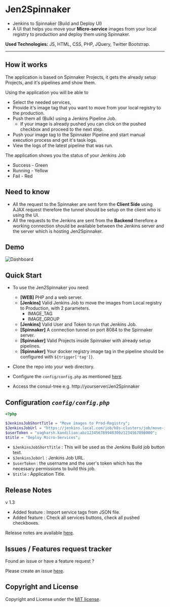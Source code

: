 # Jen2Spinnaker

- Jenkins to Spinnaker (Build and Deploy UI)
- A UI that helps you move your **Micro-service** images from your local registry to production and deploy them using Spinnaker. 

**Used Technologies:** JS, HTML, CSS, PHP, JQuery, Twitter Bootstrap.

-----------------
How  it works
----
The application is based on Spinnaker Projects, it gets the already setup Projects, and it's pipelines amd show them.

Using the application you will be able to
 - Select the needed services,
 - Provide it's image tag that you want to move from your local registry to the production.
 - Push them all (Bulk) using a Jenkins Pipeline Job.
   - If your image is already pushed you can click on the pushed checkbox and proceed to the next step.
 - Push your image tag to the Spinnaker Pipeline and start manual execution process and get it's task logs. 
 - View the logs of the latest pipeline that was run.

The application shows you the status of your Jenkins Job 
- Success - Green
- Running - Yellow
- Fail - Red

Need to know
----
- All the request to the Spinnaker are sent form the **Client Side** using AJAX request therefore the tunnel should be setup on the client who is using the UI.
- All the requests to the Jenkins are sent from the **Backend** therefore a working connection should be available between the Jenkins server and the server which is hosting Jen2Spinnaker. 

   
Demo
------
![Dashboard](https://image.ibb.co/ifZsh6/dashboard.png "Dashboard")

Quick Start
-----------
- To use the Jen2Spinnaker you need:
  - **[WEB]** PHP and a web server.
  - **[Jenkins]** Valid Jenkins Job to move the images from Local registry to Production, with 2 parameters.
    - IMAGE_TAG
     - IMAGE_GROUP
  - **[Jenkins]** Valid User and Token to run that Jenkins Job.
  - **[Spinnaker]** A connection tunnel on port 8084 to the Spinnaker server. 
  - **[Spinnaker]** Valid Projects inside Spinnaker with already setup pipelines.
  - **[Spinnaker]** Your docker registry image tag in the pipeline should be configured with `${trigger['tag']}`.

- Clone the repo into your web directory.
- Configure the `config/config.php` as mentioned [here](#configuration-configconfigphp).
- Access the consul-tree e.g. http://yourserver/Jen2Spinnaker

Configuration *`config/config.php`*
------------------
```php
<?php

$JenkinsJobShortTitle = "Move images to Prod-Registry";
$JenkinsJobUrl = "https://jenkins.local.com/job/k8s-clusters/job/move-image/";
$userToken = "vagharsh.kandilian:abz123456789940309z1234567898000";
$title = "Deploy Micro-Services";
```
- `$JenkinsJobShortTitle` : This will be used as the Jenkins Build job button text.
- `$JenkinsJobUrl` : Jenkins Job URL.
- `$userToken` : the username and the user's token which has the necessary permissions to build this job.
- `$title` : Application Title.

Release Notes
---------
v 1.3
- Added feature : Import service tags from JSON file.
- Added feature : Check all services buttons, check all pushed checkboxes.

Release notes are available [here](release.md).

Issues / Features request tracker
-----------
Found an issue or have a feature request ?

Please create an issue [here](https://github.com/vagharsh/Jen2Spinnaker/issues).

Copyright and License
---------------------
Copyright and License under the [MIT license](LICENSE).
